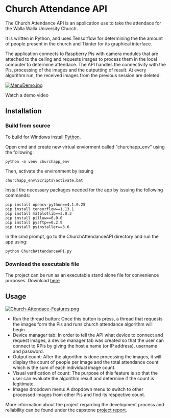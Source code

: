 Church Attendance API
=====================

The Church Attendance API is an application use to take the attendace for the Walla Walla University Church.

It is written in Python, and uses Tensorflow for determining the the amount of people present in the church and Tkinter for its graphical interface.

The application connects to Raspberry Pis with camera modules that are atteched to the ceiling and requests images to process them in the local computer to determine attendace. The API handles the connectivity with the Pis, processing of the images and the outputting of result. At every algorithm run, the received images from the previous session are deleted.

[![MenuDemo.jpg](https://i.postimg.cc/hPFJJmgw/MenuDemo.jpg)](https://postimg.cc/qgLBSzNX)

Watch a demo video

Installation
---------------------

### Build from source

To build for Windows install [Python](https://www.python.org/downloads/release/python-373/).

Open cmd and create new virtual enviorment called "churchapp_env" using the following:

```
python -m venv churchapp_env
```
Then, activate the environment by issuing

```
churchapp_env\Scripts\activate.bat
```

Install the necessary packages needed for the app by issuing the following commands:

```
pip install opencv-python==4.1.0.25
pip install tensorflow==1.13.1
pip install matplotlib==3.0.3
pip install pillow==6.0.0
pip install pysftp==0.2.9
pip install pyinstaller==3.6
```

In the cmd prompt, go to the ChurchAttendanceAPI directory and run the app using:

```
python ChurchAttendanceAPI.py
```

### Download the executable file

The project can be run as an executable stand alone file for convenience purposes. Download [here](https://www.dropbox.com/s/qy2uhh94vxb8coo/ChurchAttendanceAPI.zip?dl=0)

Usage
-----

[![Church-Attendace-Features.png](https://i.postimg.cc/xdy73bFt/Church-Attendace-Features.png)](https://postimg.cc/sBxwV1zh)

-	Run the thread button: Once this button is press, a thread that requests the images form the Pis and runs church attendance algorithm will begin.
-	Device manager tab: In order to tell the API what device to connect and request images, a device manager tab was created so that the user can connect to RPis by giving the host a name (or IP address), username and password.
-	Output count: After the algorithm is done processing the images, it will display the count of people per image and the total attendance count which is the sum of each individual image count.
-	Visual verification of count: The purpose of this feature is so that the user can evaluate the algorithm result and determine if the count is legitimate. 
-	Images dropdown menu: A dropdown menu to switch to other processed images from other Pis and find its respective count. 

More information about the project regarding the development process and reliability can be found under the capstone [project report](https://www.dropbox.com/s/8sqb05b3igar5to/FinalReport2020_LuisJimenez.pdf?dl=0).
